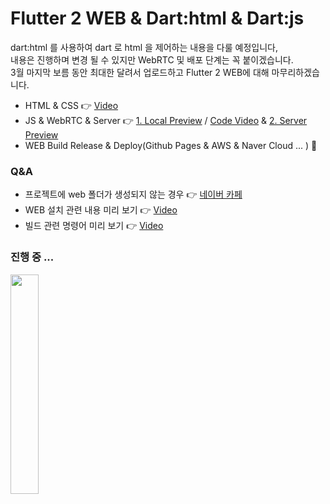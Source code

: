 # Flutter 2 WEB & Dart:html & Dart:js

dart:html 를 사용하여 dart 로 html 을 제어하는 내용을 다룰 예정입니다,
<br />
내용은 진행하며 변경 될 수 있지만 WebRTC 및 배포 단계는 꼭 붙이겠습니다.
<br />
3월 마지막 보름 동안 최대한 달려서 업로드하고 Flutter 2 WEB에 대해 마무리하겠습니다.
<br />
- HTML & CSS 👉 [Video](https://youtu.be/NLg79UiaTbA)
- JS & WebRTC & Server 👉 [1. Local Preview](https://youtu.be/mdRKltF-wnY) / [Code Video](https://youtu.be/8mi4rXU23hI) & [2. Server Preview](https://youtu.be/g-qfEjyoOl8)
- WEB Build Release & Deploy(Github Pages & AWS & Naver Cloud ... ) 👋

### Q&A
- 프로젝트에 web 폴더가 생성되지 않는 경우 👉 [네이버 카페](https://cafe.naver.com/flutterjames/103)
- WEB 설치 관련 내용 미리 보기 👉 [Video](https://youtu.be/ecVj_8xsmkE?list=PLIKnSA4GMR4O9uTZvKLq9UWx3I8biurBr)
- 빌드 관련 명령어 미리 보기 👉 [Video](https://youtu.be/WWSI8abaVYo)

### 진행 중 ...

<img width="30%" src="https://user-images.githubusercontent.com/56661529/111205359-81c68c80-860a-11eb-8bbe-bf544885f475.png" />
